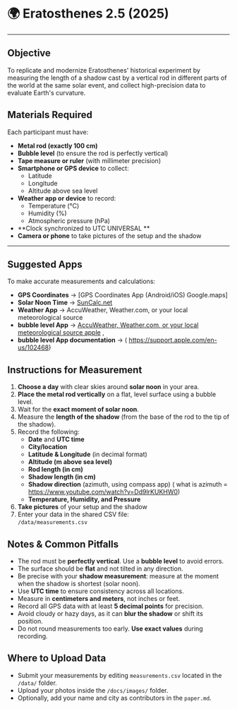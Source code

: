 # 🌍 Eratosthenes 2.5 (2025)
---

##  Objective

To replicate and modernize Eratosthenes' historical experiment by measuring the length of a shadow cast by a vertical rod in different parts of the world at the same solar event, and collect high-precision data to evaluate Earth's curvature.



##  Materials Required

Each participant must have:

- **Metal rod (exactly 100 cm)**  
- **Bubble level** (to ensure the rod is perfectly vertical)  
- **Tape measure or ruler** (with millimeter precision)  
- **Smartphone or GPS device** to collect:
  - Latitude
  - Longitude
  - Altitude above sea level  
- **Weather app or device** to record:
  - Temperature (°C)
  - Humidity (%)
  - Atmospheric pressure (hPa)
- **Clock synchronized to UTC UNIVERSAL **
- **Camera or phone** to take pictures of the setup and the shadow

---

##  Suggested Apps

To make accurate measurements and calculations:

-  **GPS Coordinates** → [GPS Coordinates App (Android/iOS) Google.maps]  
-  **Solar Noon Time** → [SunCalc.net](https://www.suncalc.org/)
-  **Weather App** → AccuWeather, Weather.com, or your local meteorological source
-  **bubble level App** → [AccuWeather, Weather.com, or your local meteorological source apple](https://apps.apple.com/us/app/measure/id1383426740) ,
-  **bubble level App documentation** → ( https://support.apple.com/en-us/102468) 



##  Instructions for Measurement

1. **Choose a day** with clear skies around **solar noon** in your area.
2. **Place the metal rod vertically** on a flat, level surface using a bubble level.
3. Wait for the **exact moment of solar noon**.
4. Measure the **length of the shadow** (from the base of the rod to the tip of the shadow).
5. Record the following:
   - **Date** and **UTC time**
   - **City/location**
   - **Latitude & Longitude** (in decimal format)
   - **Altitude (m above sea level)**
   - **Rod length (in cm)**
   - **Shadow length (in cm)**
   - **Shadow direction** (azimuth, using compass app) ( what is azimuth  = https://www.youtube.com/watch?v=Dd9lrKUKHW0)
   - **Temperature, Humidity, and Pressure**
6. **Take pictures** of your setup and the shadow
7. Enter your data in the shared CSV file:  
   `/data/measurements.csv`



## Notes & Common Pitfalls

- The rod must be **perfectly vertical**. Use a **bubble level** to avoid errors.
- The surface should be **flat** and not tilted in any direction.
- Be precise with your **shadow measurement**: measure at the moment when the shadow is shortest (solar noon).
- Use **UTC time** to ensure consistency across all locations.
- Measure in **centimeters and meters**, not inches or feet.
- Record all GPS data with at least **5 decimal points** for precision.
- Avoid cloudy or hazy days, as it can **blur the shadow** or shift its position.
- Do not round measurements too early. **Use exact values** during recording.



## Where to Upload Data

- Submit your measurements by editing `measurements.csv` located in the `/data/` folder.
- Upload your photos inside the `/docs/images/` folder.
- Optionally, add your name and city as contributors in the `paper.md`.


